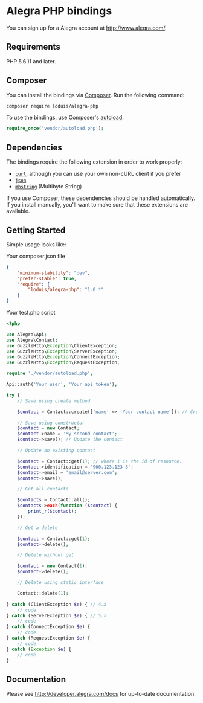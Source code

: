 # Alegra PHP bindings

You can sign up for a Alegra account at http://www.alegra.com/.

## Requirements

PHP 5.6.11 and later.

## Composer

You can install the bindings via [Composer](http://getcomposer.org/). Run the following command:

```bash
composer require loduis/alegra-php
```

To use the bindings, use Composer's [autoload](https://getcomposer.org/doc/00-intro.md#autoloading):

```php
require_once('vendor/autoload.php');
```

## Dependencies

The bindings require the following extension in order to work properly:

- [`curl`](https://secure.php.net/manual/en/book.curl.php), although you can use your own non-cURL client if you prefer
- [`json`](https://secure.php.net/manual/en/book.json.php)
- [`mbstring`](https://secure.php.net/manual/en/book.mbstring.php) (Multibyte String)

If you use Composer, these dependencies should be handled automatically. If you install manually, you'll want to make sure that these extensions are available.

## Getting Started

Simple usage looks like:

Your composer.json file
```json
{
    "minimum-stability": "dev",
    "prefer-stable": true,
    "require": {
        "loduis/alegra-php": "1.0.*"
    }
}
```

Your test.php script
```php
<?php

use Alegra\Api;
use Alegra\Contact;
use GuzzleHttp\Exception\ClientException;
use GuzzleHttp\Exception\ServerException;
use GuzzleHttp\Exception\ConnectException;
use GuzzleHttp\Exception\RequestException;

require './vendor/autoload.php';

Api::auth('Your user', 'Your api token');

try {
    // Save using create method

    $contact = Contact::create(['name' => 'Your contact name']); // Create the contact

    // Save using constructor
    $contact = new Contact;
    $contact->name = 'My second contact';
    $contact->save(); // Update the contact

    // Update an existing contact

    $contact = Contact::get(1); // where 1 is the id of resource.
    $contact->identification = '900.123.123-8';
    $contact->email = 'email@server.com';
    $contact->save();

    // Get all contacts

    $contacts = Contact::all();
    $contacts->each(function ($contact) {
        print_r($contact);
    });

    // Get a delete

    $contact = Contact::get(1);
    $contact->delete();

    // Delete without get

    $contact = new Contact(1);
    $contact->delete();

    // Delete using static interface

    Contact::delete(1);

} catch (ClientException $e) { // 4.x
    // code
} catch (ServerException $e) { // 5.x
    // code
} catch (ConnectException $e) {
    // code
} catch (RequestException $e) {
    // code
} catch (Exception $e) {
    // code
}


```

## Documentation

Please see http://developer.alegra.com/docs for up-to-date documentation.

